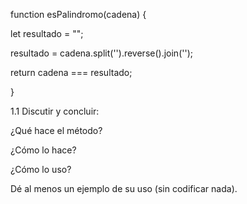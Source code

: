 function esPalindromo(cadena) {

let resultado = "";

resultado = cadena.split('').reverse().join('');

return cadena === resultado;

}

1.1 Discutir y concluir:

¿Qué hace el método?

¿Cómo lo hace?

¿Cómo lo uso?

Dé al menos un ejemplo de su uso (sin codificar nada).